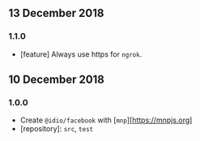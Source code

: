 ## 13 December 2018

### 1.1.0

- [feature] Always use https for `ngrok`.

## 10 December 2018

### 1.0.0

- Create `@idio/facebook` with [`mnp`][https://mnpjs.org]
- [repository]: `src`, `test`
